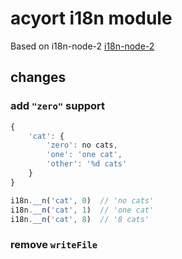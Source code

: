 # acyort i18n module

Based on i18n-node-2 [i18n-node-2](https://github.com/jeresig/i18n-node-2)

## changes

### add `"zero"` support

```js
{
    'cat': {
        'zero': no cats,
        'one': 'one cat',
        'other': '%d cats'
    }
}

i18n.__n('cat', 0)  // 'no cats'
i18n.__n('cat', 1)  // 'one cat'
i18n.__n('cat', 8)  // '8 cats'
```

### remove `writeFile` 
